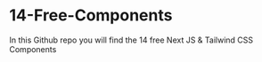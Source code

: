 # 14-Free-Components
In this Github repo you will find the 14 free Next JS &amp; Tailwind CSS Components  
